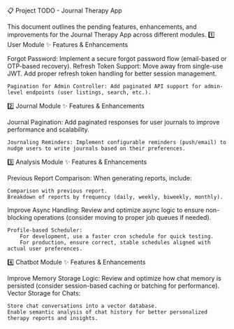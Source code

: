 📋 Project TODO - Journal Therapy App

This document outlines the pending features, enhancements, and improvements for the Journal Therapy App across different modules.
1️⃣ User Module
✨ Features & Enhancements

Forgot Password: Implement a secure forgot password flow (email-based or OTP-based recovery).
Refresh Token Support: Move away from single-use JWT. Add proper refresh token handling for better session management.

    Pagination for Admin Controller: Add paginated API support for admin-level endpoints (user listings, search, etc.).

2️⃣ Journal Module
✨ Features & Enhancements

Journal Pagination: Add paginated responses for user journals to improve performance and scalability.

    Journaling Reminders: Implement configurable reminders (push/email) to nudge users to write journals based on their preferences.

3️⃣ Analysis Module
✨ Features & Enhancements

Previous Report Comparison: When generating reports, include:

    Comparison with previous report.
    Breakdown of reports by frequency (daily, weekly, biweekly, monthly).

Improve Async Handling: Review and optimize async logic to ensure non-blocking operations (consider moving to proper job queues if needed).

    Profile-based Scheduler:
        For development, use a faster cron schedule for quick testing.
        For production, ensure correct, stable schedules aligned with actual user preferences.

4️⃣ Chatbot Module
✨ Features & Enhancements

Improve Memory Storage Logic: Review and optimize how chat memory is persisted (consider session-based caching or batching for performance).
Vector Storage for Chats:

    Store chat conversations into a vector database.
    Enable semantic analysis of chat history for better personalized therapy reports and insights.
